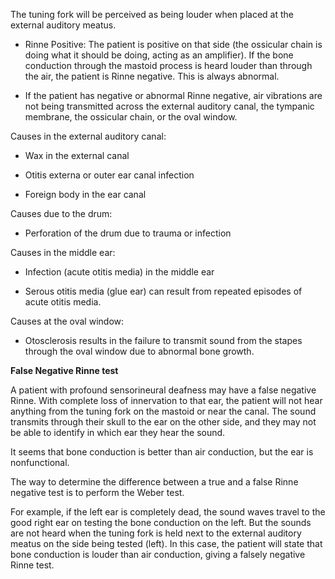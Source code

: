 The tuning fork will be perceived as being louder when placed at the external auditory meatus.

- Rinne Positive: The patient is positive on that side (the ossicular chain is doing what it should be doing, acting as an amplifier). If the bone conduction through the mastoid process is heard louder than through the air, the patient is Rinne negative. This is always abnormal.

- If the patient has negative or abnormal Rinne negative, air vibrations are not being transmitted across the external auditory canal, the tympanic membrane, the ossicular chain, or the oval window.

Causes in the external auditory canal:

- Wax in the external canal

- Otitis externa or outer ear canal infection

- Foreign body in the ear canal

Causes due to the drum:

- Perforation of the drum due to trauma or infection

Causes in the middle ear:

- Infection (acute otitis media) in the middle ear

- Serous otitis media (glue ear) can result from repeated episodes of acute otitis media.

Causes at the oval window:

- Otosclerosis results in the failure to transmit sound from the stapes through the oval window due to abnormal bone growth.

**False Negative Rinne test**

A patient with profound sensorineural deafness may have a false negative Rinne. With complete loss of innervation to that ear, the patient will not hear anything from the tuning fork on the mastoid or near the canal. The sound transmits through their skull to the ear on the other side, and they may not be able to identify in which ear they hear the sound.

It seems that bone conduction is better than air conduction, but the ear is nonfunctional.

The way to determine the difference between a true and a false Rinne negative test is to perform the Weber test.

For example, if the left ear is completely dead, the sound waves travel to the good right ear on testing the bone conduction on the left. But the sounds are not heard when the tuning fork is held next to the external auditory meatus on the side being tested (left). In this case, the patient will state that bone conduction is louder than air conduction, giving a falsely negative Rinne test.